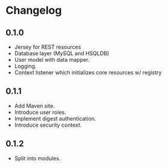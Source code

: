# Changelog

## 0.1.0

- Jersey for REST resources
- Database layer (MySQL and HSQLDB)
- User model with data mapper.
- Logging.
- Context listener which initializes core resources w/ registry

## 0.1.1

- Add Maven site.
- Introduce user roles.
- Implement digest authentication.
- Introduce security context.

## 0.1.2

- Split into modules.
